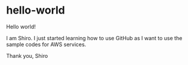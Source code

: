 # hello-world

Hello world!

I am Shiro. I just started learning how to use GitHub as I want to use the sample codes for AWS services.

Thank you,
Shiro
